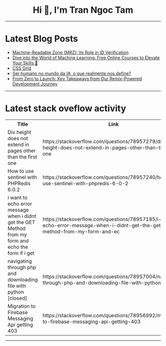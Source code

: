 <h1 align="center">Hi 👋, I'm Tran Ngoc Tam</h1>

---

# Latest Blog Posts 
<!-- BLOG-POST-LIST:START -->
- [Machine-Readable Zone &lpar;MRZ&rpar;: Its Role in ID Verification](https://dev.to/faceplugin/machine-readable-zone-mrz-its-role-in-id-verification-35im)
- [Dive into the World of Machine Learning: Free Online Courses to Elevate Your Skills 🚀](https://dev.to/getvm/dive-into-the-world-of-machine-learning-free-online-courses-to-elevate-your-skills-581c)
- [CSS Grid](https://dev.to/miss_code_creaker/css-grid-201c)
- [Ser humano no mundo da IA, o que realmente nos define?](https://dev.to/biosbug/ser-humano-no-mundo-da-ia-o-que-realmente-nos-define-59c0)
- [From Zero to Launch: Key Takeaways from Our Remix-Powered Development Journey](https://dev.to/n1tzan/from-zero-to-launch-key-takeaways-from-our-remix-powered-development-journey-3ph7)
<!-- BLOG-POST-LIST:END -->

---

# Latest stack oveflow activity
<table>
  <tr><th>Title</th><th>Link</th></tr>
  <!-- STACKOVERFLOW:START --><tr><td>Div height does not extend in pages other than the first one</td><td>https://stackoverflow.com/questions/78957279/div-height-does-not-extend-in-pages-other-than-the-first-one</td></tr><tr><td>How to use sentinel with PHPRedis 6.0.2</td><td>https://stackoverflow.com/questions/78957240/how-to-use-sentinel-with-phpredis-6-0-2</td></tr><tr><td>i want to echo error message when i didnt get the GET Method from my form and echo the form if i get</td><td>https://stackoverflow.com/questions/78957185/i-want-to-echo-error-message-when-i-didnt-get-the-get-method-from-my-form-and-ec</td></tr><tr><td>navigating through php and downloading file with python [closed]</td><td>https://stackoverflow.com/questions/78957004/navigating-through-php-and-downloading-file-with-python</td></tr><tr><td>Migration to Firebase Messaging Api getting 403</td><td>https://stackoverflow.com/questions/78956992/migration-to-firebase-messaging-api-getting-403</td></tr><!-- STACKOVERFLOW:END -->
</table>

---


